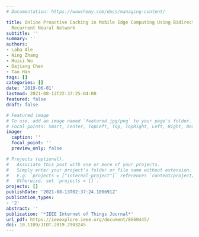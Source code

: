 ```yaml
---
# Documentation: https://wowchemy.com/docs/managing-content/

title: Online Proactive Caching in Mobile Edge Computing Using Bidirectional Deep
  Recurrent Neural Network
subtitle: ''
summary: ''
authors:
- Laha Ale
- Ning Zhang
- Huici Wu
- Dajiang Chen
- Tao Han
tags: []
categories: []
date: '2019-06-01'
lastmod: 2021-08-12T22:37:25-04:00
featured: false
draft: false

# Featured image
# To use, add an image named `featured.jpg/png` to your page's folder.
# Focal points: Smart, Center, TopLeft, Top, TopRight, Left, Right, BottomLeft, Bottom, BottomRight.
image:
  caption: ''
  focal_point: ''
  preview_only: false

# Projects (optional).
#   Associate this post with one or more of your projects.
#   Simply enter your project's folder or file name without extension.
#   E.g. `projects = ["internal-project"]` references `content/project/deep-learning/index.md`.
#   Otherwise, set `projects = []`.
projects: []
publishDate: '2021-08-13T02:37:24.100691Z'
publication_types:
- '2'
abstract: ''
publication: '*IEEE Internet of Things Journal*'
url_pdf: https://ieeexplore.ieee.org/document/8660445/
doi: 10.1109/JIOT.2019.2903245
---
```

